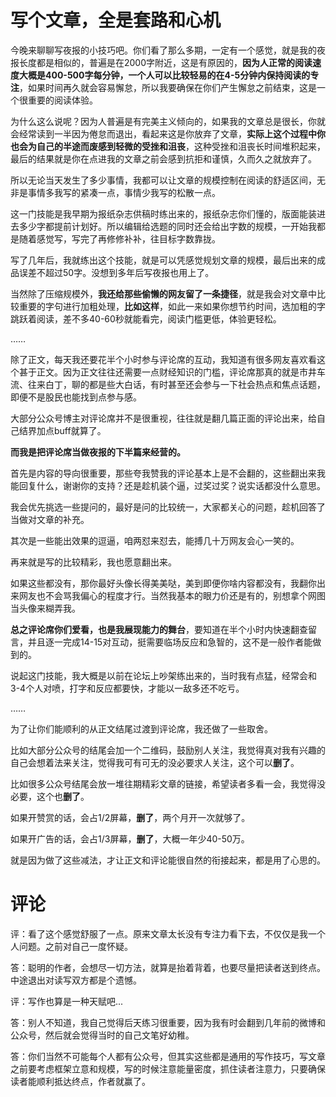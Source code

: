 # 写个文章，全是套路和心机


今晚来聊聊写夜报的小技巧吧。你们看了那么多期，一定有一个感觉，就是我的夜报长度都是相似的，普遍是在2000字附近，这是有原因的，**因为人正常的阅读速度大概是400-500字每分钟，一个人可以比较轻易的在4-5分钟内保持阅读的专注**，如果时间再久就会容易懈怠，所以我要确保在你们产生懈怠之前结束，这是一个很重要的阅读体验。


为什么这么说呢？因为人普遍是有完美主义倾向的，如果我的文章总是很长，你就会经常读到一半因为倦怠而退出，看起来这是你放弃了文章，**实际上这个过程中你也会为自己的半途而废感到轻微的受挫和沮丧**，这种受挫和沮丧长时间堆积起来，最后的结果就是你在点进我的文章之前会感到抗拒和谨慎，久而久之就放弃了。


所以无论当天发生了多少事情，我都可以让文章的规模控制在阅读的舒适区间，无非是事情多我写的紧凑一点，事情少我写的松散一点。


这一门技能是我早期为报纸杂志供稿时练出来的，报纸杂志你们懂的，版面能装进去多少字都提前计划好。所以编辑给选题的同时还会给出字数的规模，一开始我都是随着感觉写，写完了再修修补补，往目标字数靠拢。


写了几年后，我就练出这个技能，就是可以凭感觉规划文章的规模，最后出来的成品误差不超过50字。没想到多年后写夜报也用上了。


当然除了压缩规模外，**我还给那些偷懒的网友留了一条捷径**，就是我会对文章中比较重要的字句进行加粗处理，**比如这样**，如此一来如果你想节约时间，选加粗的字跳跃着阅读，差不多40-60秒就能看完，阅读门槛更低，体验更轻松。


……


除了正文，每天我还要花半个小时参与评论席的互动，我知道有很多网友喜欢看这个甚于正文。因为正文往往还需要一点财经知识的门槛，评论席那真的就是市井车流、往来白丁，聊的都是些大白话，有时甚至还会参与一下社会热点和焦点话题，即便不是股民也能找到点参与感。


大部分公众号博主对评论席并不是很重视，往往就是翻几篇正面的评论出来，给自己结界加点buff就算了。


**而我是把评论席当做夜报的下半篇来经营的。**


首先是内容的导向很重要，那些夸我赞我的评论基本上是不会翻的，这些翻出来我能回复什么，谢谢你的支持？还是趁机装个逼，过奖过奖？说实话都没什么意思。


我会优先挑选一些提问的，最好是问的比较统一，大家都关心的问题，趁机回答了当做对文章的补充。


其次是一些能出效果的逗逼，咱两怼来怼去，能搏几十万网友会心一笑的。


再来就是写的比较精彩，我也愿意翻出来。


如果这些都没有，那你最好头像长得美美哒，美到即便你啥内容都没有，我翻你出来网友也不会骂我偏心的程度才行。当然我基本的眼力价还是有的，别想拿个网图当头像来糊弄我。


**总之评论席你们爱看，也是我展现能力的舞台**，要知道在半个小时内快速翻查留言，并且逐一完成14-15对互动，挺需要临场反应和急智的，这不是一般作者能做到的。


说起这门技能，我大概是以前在论坛上吵架练出来的，当时我有点猛，经常会和3-4个人对喷，打字和反应都要快，才能以一敌多还不吃亏。


……


为了让你们能顺利的从正文结尾过渡到评论席，我还做了一些取舍。


比如大部分公众号的结尾会加一个二维码，鼓励别人关注，我觉得真对我有兴趣的自己会想着法来关注，觉得我可有可无的没必要求人关注，这个可以**删了**。


比如很多公众号结尾会放一堆往期精彩文章的链接，希望读者多看一会，我觉得没必要，这个也**删了**。


如果开赞赏的话，会占1/2屏幕，**删了**，两个月开一次就够了。


如果开广告的话，会占1/3屏幕，**删了**，大概一年少40-50万。


就是因为做了这些减法，才让正文和评论能很自然的衔接起来，都是用了心思的。


# 评论

评：看了这个感觉舒服了一点。原来文章太长没有专注力看下去，不仅仅是我一个人问题。之前对自己一度怀疑。

答：聪明的作者，会想尽一切方法，就算是抬着背着，也要尽量把读者送到终点。中途退出对读写双方都是个遗憾。

评：写作也算是一种天赋吧...

答：别人不知道，我自己觉得后天练习很重要，因为我有时会翻到几年前的微博和公众号，然后就会觉得当时的自己文笔好幼稚。

答：你们当然不可能每个人都有公众号，但其实这些都是通用的写作技巧，写文章之前要考虑框架立意和规模，写的时候注意能量密度，抓住读者注意力，只要确保读者能顺利抵达终点，作者就赢了。


